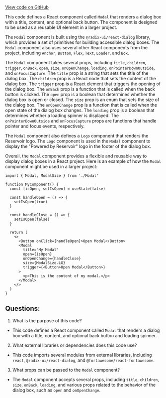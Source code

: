 [View code on GitHub](zoo-labs/zoo/blob/master/ui/src/modal/Modal.tsx)

This code defines a React component called `Modal` that renders a dialog box with a title, content, and optional back button. The component is designed to be used as a reusable UI element in a larger project. 

The `Modal` component is built using the `@radix-ui/react-dialog` library, which provides a set of primitives for building accessible dialog boxes. The `Modal` component also uses several other React components from the project, including `Anchor`, `Button`, `Flex`, `Text`, `Loader`, and `Box`. 

The `Modal` component takes several props, including `title`, `children`, `trigger`, `onBack`, `open`, `size`, `onOpenChange`, `loading`, `onPointerDownOutside`, and `onFocusCapture`. The `title` prop is a string that sets the title of the dialog box. The `children` prop is a React node that sets the content of the dialog box. The `trigger` prop is a React element that triggers the opening of the dialog box. The `onBack` prop is a function that is called when the back button is clicked. The `open` prop is a boolean that determines whether the dialog box is open or closed. The `size` prop is an enum that sets the size of the dialog box. The `onOpenChange` prop is a function that is called when the open state of the dialog box changes. The `loading` prop is a boolean that determines whether a loading spinner is displayed. The `onPointerDownOutside` and `onFocusCapture` props are functions that handle pointer and focus events, respectively. 

The `Modal` component also defines a `Logo` component that renders the Reservoir logo. The `Logo` component is used in the `Modal` component to display the "Powered by Reservoir" logo in the footer of the dialog box. 

Overall, the `Modal` component provides a flexible and reusable way to display dialog boxes in a React project. Here is an example of how the `Modal` component might be used in a larger project:

```
import { Modal, ModalSize } from './Modal'

function MyComponent() {
  const [isOpen, setIsOpen] = useState(false)

  const handleOpen = () => {
    setIsOpen(true)
  }

  const handleClose = () => {
    setIsOpen(false)
  }

  return (
    <>
      <Button onClick={handleOpen}>Open Modal</Button>
      <Modal
        title="My Modal"
        open={isOpen}
        onOpenChange={handleClose}
        size={ModalSize.LG}
        trigger={<Button>Open Modal</Button>}
      >
        <p>This is the content of my modal.</p>
      </Modal>
    </>
  )
}
```
## Questions: 
 1. What is the purpose of this code?
- This code defines a React component called `Modal` that renders a dialog box with a title, content, and optional back button and loading spinner.

2. What external libraries or dependencies does this code use?
- This code imports several modules from external libraries, including `react`, `@radix-ui/react-dialog`, and `@fortawesome/react-fontawesome`.

3. What props can be passed to the `Modal` component?
- The `Modal` component accepts several props, including `title`, `children`, `size`, `onBack`, `loading`, and various props related to the behavior of the dialog box, such as `open` and `onOpenChange`.